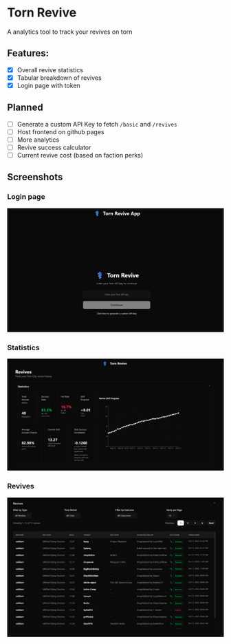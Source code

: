 # Torn Revive

A analytics tool to track your revives on torn

## Features:

- [x] Overall revive statistics
- [x] Tabular breakdown of revives
- [x] Login page with token

## Planned

- [ ] Generate a custom API Key to fetch `/basic` and `/revives`
- [ ] Host frontend on github pages
- [ ] More analytics
- [ ] Revive success calculator
- [ ] Current revive cost (based on faction perks)

## Screenshots

### Login page

![Login](./docs/images/login.png)


### Statistics

![Statistics](./docs/images/revive_statistics.png)

### Revives

![Table](./docs/images/revive_table.png)

